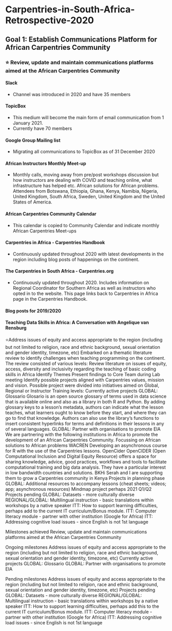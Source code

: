 # Carpentries-in-South-Africa-Retrospective-2020

## Goal 1: Establish Communications Platform for African Carpentries Community
### :star: Review, update and maintain communications platforms aimed at the African Carpentries Community
#### Slack
- Channel was introduced in 2020 and have 35 members
#### TopicBox
- This medium will become the main form of email communication from 1 January 2021.
- Currently have 70 members
#### Google Group Mailing list
- Migrating all communications to TopicBox as of 31 December 2020
#### African Instructors Monthly Meet-up
- Monthly calls, moving away from pre/post workshops discussion but how instructors are dealing with COVID and teaching online, what infrastructure has helped etc. African  solutions for African problems. Attendees from Botswana, Ethiopia, Ghana, Kenya, Namibia, Nigeria, United Kingdom, South Africa, Sweden, United Kingdom and the United States of America. 
#### African Carpentries Community Calendar
- This calendar is copied to Community Calendar and indicate monthly African Carpentries Meet-ups
#### Carpentries in Africa - Carpentries Handbook
- Continuously updated throughout 2020 with latest developments in the region including blog posts of happenings on the continent. 
#### The Carpentries in South Africa - Carpentries.org
- Continuously updated throughout 2020. Includes information on Regional Coordinator for Southern Africa as well as instructors who opted in to the website. This page links back   to Carpentries in Africa page in the Carpentries Handbook.  
#### Blog posts for 2019/2020
#### Teaching Data Skills in Africa: A Conversation with Angelique van Rensburg

:star:Address issues of equity and access appropriate to the region (including but not limited to religion, race and ethnic background, sexual orientation and gender identity, timezone, etc)
Embarked on a thematic literature review to identify challenges when teaching programming on the continent. The review consisted of various levels:
Review literature on issues of equity, access, diversity and inclusivity regarding the teaching of basic coding skills in Africa 
Identify Themes
Present findings to Core Team during Lab meeting
Identify possible projects aligned with Carpentries values, mission and vision. Possible project were divided into initiatives aimed on Global, Regional or Instructor Training levels: 
Currently active projects
GLOBAL: Glossario 
Glosario is an open source glossary of terms used in data science that is available online and also as a library in both R and Python. By adding glossary keys to a lesson’s metadata, authors can indicate what the lesson teaches, what learners ought to know before they start, and where they can go to find that knowledge. Authors can also use the library’s functions to insert consistent hyperlinks for terms and definitions in their lessons in any of several languages.
GLOBAL: Partner with organisations to promote EIA
We are partnering with the following institutions in Africa to promote the development of an African Carpentries Community. Focussing on African solutions to African problems
WACREN
Developing an asynchronous course for R with the use of the Carpentries lessons. 
OpenCider
OpenCIDER (Open Computational Inclusion and Digital Equity Resource) offers a space for sharing knowledge, advice, good practices, workflows and tools to facilitate computational training and big data analysis. They have a particular interest in low bandwidth countries and solutions. 
BKHi
Serah and I are supporting them to grow a Carpentries community in Kenya
Projects in planning phase
GLOBAL: Additional resources to accompany lessons (cheat sheets; videos; app; asynchronous resources)
Mindmap project perhaps 2021 Q1/Q2
Projects pending
GLOBAL: Datasets - more culturally diverse
REGIONAL/GLOBAL: Multilingual instruction - basic translations within workshops by a native speaker
ITT: How to support learning difficulties, perhaps add to the current IT curriculum/Bonus module.
ITT: Computer literacy module - partner with other institution (Google for Africa)
ITT: Addressing cognitive load issues - since English is not 1st language


Milestones achieved
Review, update and maintain communications platforms aimed at the African Carpentries Community

Ongoing milestones
Address issues of equity and access appropriate to the region (including but not limited to religion, race and ethnic background, sexual orientation and gender identity, timezone, etc)
Currently active projects
GLOBAL: Glossario 
GLOBAL: Partner with organisations to promote EIA

Pending milestones
Address issues of equity and access appropriate to the region (including but not limited to religion, race and ethnic background, sexual orientation and gender identity, timezone, etc)
Projects pending
GLOBAL: Datasets - more culturally diverse
REGIONAL/GLOBAL: Multilingual instruction - basic translations within workshops by a native speaker
ITT: How to support learning difficulties, perhaps add this to the current IT curriculum/Bonus module.
ITT: Computer literacy module - partner with other institution (Google for Africa)
ITT: Addressing cognitive load issues - since English is not 1st language

